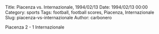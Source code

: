 Title: Piacenza vs. Internazionale, 1994/02/13
Date: 1994/02/13 00:00
Category: sports
Tags: football, football scores, Piacenza, Internazionale
Slug: piacenza-vs-internazionale
Author: carbonero


Piacenza 2 - 1 Internazionale
